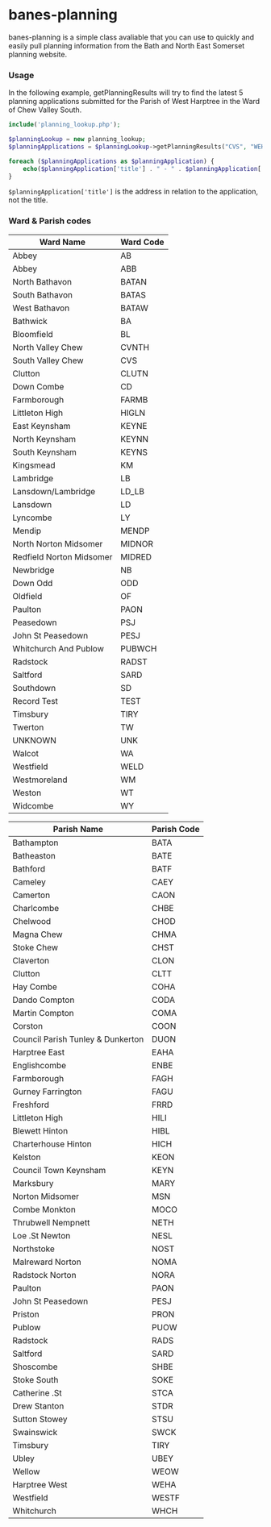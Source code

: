 # banes-planning

banes-planning is a simple class avaliable that you can use to quickly and easily pull planning information from the Bath and North East Somerset planning website.

### Usage

In the following example, getPlanningResults will try to find the latest 5 planning applications submitted for the Parish of West Harptree in the Ward of Chew Valley South.

```php
include('planning_lookup.php');

$planningLookup = new planning_lookup;
$planningApplications = $planningLookup->getPlanningResults("CVS", "WEHA");

foreach ($planningApplications as $planningApplication) {
    echo($planningApplication['title'] . " - " . $planningApplication['reference'] . "\n");
}
```

```$planningApplication['title']``` is the address in relation to the application, not the title.

### Ward & Parish codes

Ward Name  | Ward Code
------------- | -------------
Abbey |  AB
Abbey |  ABB
North Bathavon |  BATAN
South Bathavon |  BATAS
West Bathavon |  BATAW
Bathwick |  BA
Bloomfield |  BL
North Valley Chew |  CVNTH
South Valley Chew |  CVS
Clutton |  CLUTN
Down Combe |  CD
Farmborough |  FARMB
Littleton High |  HIGLN
East Keynsham |  KEYNE
North Keynsham |  KEYNN
South Keynsham |  KEYNS
Kingsmead |  KM
Lambridge |  LB
Lansdown/Lambridge |  LD_LB
Lansdown |  LD
Lyncombe |  LY
Mendip |  MENDP
North Norton Midsomer |  MIDNOR
Redfield Norton Midsomer |  MIDRED
Newbridge |  NB
Down Odd |  ODD
Oldfield |  OF
Paulton |  PAON
Peasedown |  PSJ
John St Peasedown |  PESJ
Whitchurch And Publow |  PUBWCH
Radstock |  RADST
Saltford |  SARD
Southdown |  SD
Record Test |  TEST
Timsbury |  TIRY
Twerton |  TW
UNKNOWN |  UNK
Walcot |  WA
Westfield |  WELD
Westmoreland |  WM
Weston |  WT
Widcombe |  WY

Parish Name  | Parish Code
------------- | -------------
Bathampton  | BATA
Batheaston  | BATE
Bathford  | BATF
Cameley  | CAEY
Camerton  | CAON
Charlcombe  | CHBE
Chelwood  | CHOD
Magna Chew  | CHMA
Stoke Chew  | CHST
Claverton  | CLON
Clutton  | CLTT
Hay Combe  | COHA
Dando Compton  | CODA
Martin Compton  | COMA
Corston  | COON
Council Parish Tunley & Dunkerton  | DUON
Harptree East  | EAHA
Englishcombe  | ENBE
Farmborough  | FAGH
Gurney Farrington  | FAGU
Freshford  | FRRD
Littleton High  | HILI
Blewett Hinton  | HIBL
Charterhouse Hinton  | HICH
Kelston  | KEON
Council Town Keynsham  | KEYN
Marksbury  | MARY
Norton Midsomer  | MSN
Combe Monkton  | MOCO
Thrubwell Nempnett  | NETH
Loe .St Newton  | NESL
Northstoke  | NOST
Malreward Norton  | NOMA
Radstock Norton  | NORA
Paulton  | PAON
John St Peasedown  | PESJ
Priston  | PRON
Publow  | PUOW
Radstock  | RADS
Saltford  | SARD
Shoscombe  | SHBE
Stoke South  | SOKE
Catherine .St  | STCA
Drew Stanton  | STDR
Sutton Stowey  | STSU
Swainswick  | SWCK
Timsbury  | TIRY
Ubley  | UBEY
Wellow  | WEOW
Harptree West  | WEHA
Westfield  | WESTF
Whitchurch  | WHCH